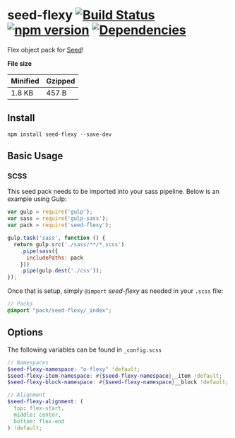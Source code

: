# seed-flexy [![Build Status](https://travis-ci.org/helpscout/seed-flexy.svg?branch=master)](https://travis-ci.org/helpscout/seed-flexy) [![npm version](https://badge.fury.io/js/seed-flexy.svg)](https://badge.fury.io/js/seed-flexy) [![Dependencies](https://david-dm.org/helpscout/seed-flexy.svg)](https://david-dm.org/helpscout/seed-flexy)

Flex object pack for [Seed](https://github.com/helpscout/seed)!

**File size**

Minified | Gzipped
---|---
1.8 KB | 457 B

## Install
```
npm install seed-flexy --save-dev
```


## Basic Usage

### SCSS
This seed pack needs to be imported into your sass pipeline. Below is an example using Gulp:


```javascript
var gulp = require('gulp');
var sass = require('gulp-sass');
var pack = require('seed-flexy');

gulp.task('sass', function () {
  return gulp.src('./sass/**/*.scss')
    .pipe(sass({
      includePaths: pack
    }))
    .pipe(gulp.dest('./css'));
});
```

Once that is setup, simply `@import` *seed-flexy* as needed in your `.scss` file:

```scss
// Packs
@import "pack/seed-flexy/_index";
```

## Options

The following variables can be found in `_config.scss`

```scss
// Namespaces
$seed-flexy-namespace: "o-flexy" !default;
$seed-flexy-item-namespace: #{$seed-flexy-namespace}__item !default;
$seed-flexy-block-namespace: #{$seed-flexy-namespace}__block !default;

// Alignment
$seed-flexy-alignment: (
  top: flex-start,
  middle: center,
  bottom: flex-end
) !default;

```
